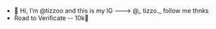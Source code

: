 - 👋 Hi, I’m @tizzoo and this is my IG ---> @_ tizzo._  follow me thnks
- Road to Verificate -- 10k🤞

<!---
tizzoo/tizzoo is a ✨ special ✨ repository because its `README.md` (this file) appears on your GitHub profile.
You can click the Preview link to take a look at your changes.
--->
